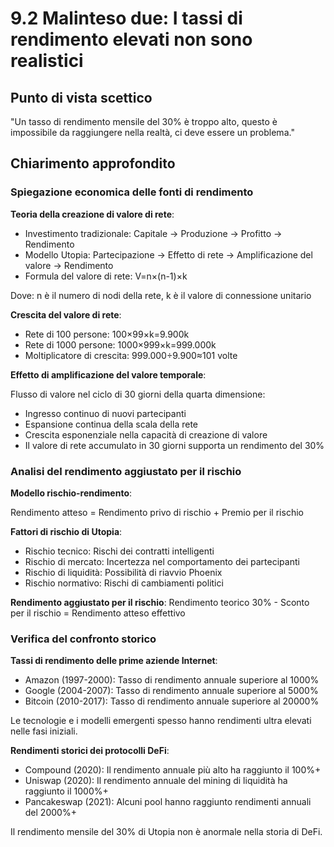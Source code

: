 # 9.2 Malinteso due: I tassi di rendimento elevati non sono realistici

## Punto di vista scettico

"Un tasso di rendimento mensile del 30% è troppo alto, questo è impossibile da raggiungere nella realtà, ci deve essere un problema."

## Chiarimento approfondito

### Spiegazione economica delle fonti di rendimento

**Teoria della creazione di valore di rete**:

- Investimento tradizionale: Capitale → Produzione → Profitto → Rendimento
- Modello Utopia: Partecipazione → Effetto di rete → Amplificazione del valore → Rendimento
- Formula del valore di rete: V=n×(n-1)×k

Dove: n è il numero di nodi della rete, k è il valore di connessione unitario

**Crescita del valore di rete**:

- Rete di 100 persone: 100×99×k=9.900k
- Rete di 1000 persone: 1000×999×k=999.000k
- Moltiplicatore di crescita: 999.000÷9.900≈101 volte

**Effetto di amplificazione del valore temporale**:

Flusso di valore nel ciclo di 30 giorni della quarta dimensione:

- Ingresso continuo di nuovi partecipanti
- Espansione continua della scala della rete
- Crescita esponenziale nella capacità di creazione di valore
- Il valore di rete accumulato in 30 giorni supporta un rendimento del 30%

### Analisi del rendimento aggiustato per il rischio

**Modello rischio-rendimento**:

Rendimento atteso = Rendimento privo di rischio + Premio per il rischio

**Fattori di rischio di Utopia**:

- Rischio tecnico: Rischi dei contratti intelligenti
- Rischio di mercato: Incertezza nel comportamento dei partecipanti
- Rischio di liquidità: Possibilità di riavvio Phoenix
- Rischio normativo: Rischi di cambiamenti politici

**Rendimento aggiustato per il rischio**: Rendimento teorico 30% - Sconto per il rischio = Rendimento atteso effettivo

### Verifica del confronto storico

**Tassi di rendimento delle prime aziende Internet**:

- Amazon (1997-2000): Tasso di rendimento annuale superiore al 1000%
- Google (2004-2007): Tasso di rendimento annuale superiore al 5000%
- Bitcoin (2010-2017): Tasso di rendimento annuale superiore al 20000%

Le tecnologie e i modelli emergenti spesso hanno rendimenti ultra elevati nelle fasi iniziali.

**Rendimenti storici dei protocolli DeFi**:

- Compound (2020): Il rendimento annuale più alto ha raggiunto il 100%+
- Uniswap (2020): Il rendimento annuale del mining di liquidità ha raggiunto il 1000%+
- Pancakeswap (2021): Alcuni pool hanno raggiunto rendimenti annuali del 2000%+

Il rendimento mensile del 30% di Utopia non è anormale nella storia di DeFi.